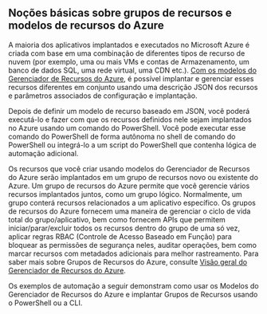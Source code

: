 ## Noções básicas sobre grupos de recursos e modelos de recursos do Azure

A maioria dos aplicativos implantados e executados no Microsoft Azure é criada com base em uma combinação de diferentes tipos de recurso de nuvem (por exemplo, uma ou mais VMs e contas de Armazenamento, um banco de dados SQL, uma rede virtual, uma CDN etc.). [Com os modelos do Gerenciador de Recursos do Azure](../resource-group-authoring-templates.md), é possível implantar e gerenciar esses recursos diferentes em conjunto usando uma descrição JSON dos recursos e parâmetros associados de configuração e implantação.

Depois de definir um modelo de recurso baseado em JSON, você poderá executá-lo e fazer com que os recursos definidos nele sejam implantados no Azure usando um comando do PowerShell. Você pode executar esse comando do PowerShell de forma autônoma no shell de comando do PowerShell ou integrá-lo a um script do PowerShell que contenha lógica de automação adicional.

Os recursos que você criar usando modelos do Gerenciador de Recursos do Azure serão implantados em um grupo de recursos novo ou existente do Azure. Um grupo de recursos do Azure permite que você gerencie vários recursos implantados juntos, como um grupo lógico. Normalmente, um grupo conterá recursos relacionados a um aplicativo específico. Os grupos de recursos do Azure fornecem uma maneira de gerenciar o ciclo de vida total do grupo/aplicativo, bem como fornecem APIs que permitem iniciar/parar/excluir todos os recursos dentro do grupo de uma só vez, aplicar regras RBAC (Controle de Acesso Baseado em Função) para bloquear as permissões de segurança neles, auditar operações, bem como marcar recursos com metadados adicionais para melhor rastreamento. Para saber mais sobre Grupos de Recursos do Azure, consulte [Visão geral do Gerenciador de Recursos do Azure](https://azure.microsoft.com/documentation/articles/resource-group-overview/).

Os exemplos de automação a seguir demonstram como usar os Modelos do Gerenciador de Recursos do Azure e implantar Grupos de Recursos usando o PowerShell ou a CLI.

<!---HONumber=August15_HO9-->